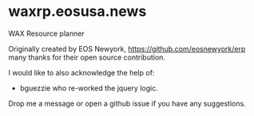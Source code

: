 # waxrp.eosusa.news
WAX Resource planner

Originally created by EOS Newyork, https://github.com/eosnewyork/erp many thanks for their open source contribution.

I would like to also acknowledge the help of:
   * bguezzie who re-worked the jquery logic.

Drop me a message or open a github issue if you have any suggestions.
